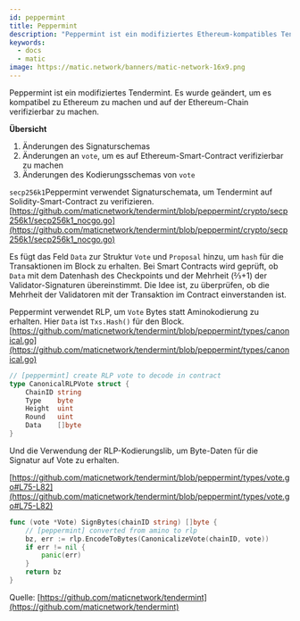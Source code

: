 ```yaml
---
id: peppermint
title: Peppermint
description: "Peppermint ist ein modifiziertes Ethereum-kompatibles Tendermint."
keywords:
  - docs
  - matic
image: https://matic.network/banners/matic-network-16x9.png
---
```

Peppermint ist ein modifiziertes Tendermint. Es wurde geändert, um es kompatibel zu Ethereum zu machen und auf der Ethereum-Chain verifizierbar zu machen.

**Übersicht**

1. Änderungen des Signaturschemas
2. Änderungen an `vote`, um es auf Ethereum-Smart-Contract verifizierbar zu machen
3. Änderungen des Kodierungsschemas von `vote`

`secp256k1`Peppermint verwendet Signaturschemata, um Tendermint auf Solidity-Smart-Contract zu verifizieren. [https://github.com/maticnetwork/tendermint/blob/peppermint/crypto/secp256k1/secp256k1_nocgo.go](https://github.com/maticnetwork/tendermint/blob/peppermint/crypto/secp256k1/secp256k1_nocgo.go)

Es fügt das Feld `Data` zur Struktur `Vote` und `Proposal` hinzu, um `hash` für die Transaktionen im Block zu erhalten. Bei Smart Contracts wird geprüft, ob `Data` mit dem Datenhash des Checkpoints und der Mehrheit (⅔+1) der Validator-Signaturen übereinstimmt. Die Idee ist, zu überprüfen, ob die Mehrheit der Validatoren mit der Transaktion im Contract einverstanden ist.

Peppermint verwendet RLP, um `Vote` Bytes statt Aminokodierung zu erhalten. Hier `Data` ist `Txs.Hash()` für den Block.  [https://github.com/maticnetwork/tendermint/blob/peppermint/types/canonical.go](https://github.com/maticnetwork/tendermint/blob/peppermint/types/canonical.go)
```go
// [peppermint] create RLP vote to decode in contract
type CanonicalRLPVote struct {
	ChainID string
	Type    byte
	Height  uint
	Round   uint
	Data    []byte
}
```
Und die Verwendung der RLP-Kodierungslib, um Byte-Daten für die Signatur auf Vote zu erhalten.

[https://github.com/maticnetwork/tendermint/blob/peppermint/types/vote.go#L75-L82](https://github.com/maticnetwork/tendermint/blob/peppermint/types/vote.go#L75-L82)
```go
func (vote *Vote) SignBytes(chainID string) []byte {
	// [peppermint] converted from amino to rlp
	bz, err := rlp.EncodeToBytes(CanonicalizeVote(chainID, vote))
	if err != nil {
		panic(err)
	}
	return bz
}
```
Quelle: [https://github.com/maticnetwork/tendermint](https://github.com/maticnetwork/tendermint)
